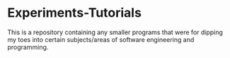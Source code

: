 # Experiments-Tutorials
This is a repository containing any smaller programs that were for dipping my toes into certain subjects/areas of software engineering and programming.
